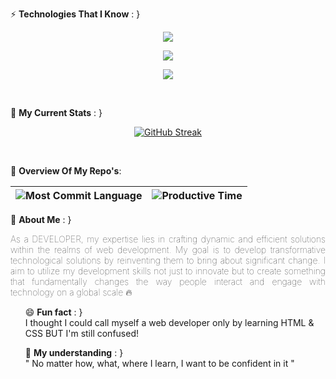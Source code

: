 

⚡ **Technologies That I Know** : }
<p align="center">
  <a href="https://skillicons.dev">
    <img src="https://skillicons.dev/icons?i=html,css,js,c" />
  </a>
</p>
<p align="center">
  <a href="https://skillicons.dev">
    <img src="https://skillicons.dev/icons?i=react,express,mongodb,nodejs,tailwind,firebase" />
  </a>
</p>
<p align="center">
  <a href="https://skillicons.dev">
    <img src="https://skillicons.dev/icons?i=git,github,vercel,netlify,vscode" />
  </a>
</p>
<br/>

👀 **My Current Stats** : }
<div align="center"> 

[![GitHub Streak](https://github-readme-streak-stats.herokuapp.com?user=PIYAS137&theme=merko&border_radius=5.3&date_format=M%20j%5B%2C%20Y%5D)](https://git.io/streak-stats)
</div>
<br/>

🌱 **Overview Of My Repo's**:

| ![Most Commit Language](https://raw.githubusercontent.com/vn7n24fzkq/github-profile-summary-cards-example/master/profile-summary-card-output/merko/2-most-commit-language.svg) | ![Productive Time](https://raw.githubusercontent.com/vn7n24fzkq/github-profile-summary-cards-example/master/profile-summary-card-output/merko/4-productive-time.svg) |
| --- | --- |




🤨 **About Me** : }

<p style=" text-align: justify; font-weight:100">
As a DEVELOPER, my expertise lies in crafting dynamic and efficient solutions within
the realms of web development. My goal is to develop transformative technological solutions by reinventing them to bring about significant change. I aim to utilize my development skills not just to innovate but to create something that fundamentally changes the way people interact and engage with technology on a global scale 🔥  
</p>


<ul>

 😄 **Fun fact** : } 
 <br/>
I thought I could call myself a web developer only by learning HTML & CSS BUT I'm still confused!

🐺 **My understanding** : }
<br/>
" No matter how, what, where I learn, I want to be confident in it "
</ul>
